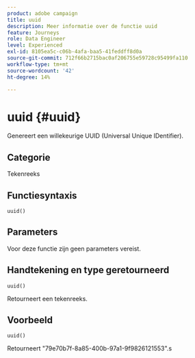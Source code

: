 ```yaml
---
product: adobe campaign
title: uuid
description: Meer informatie over de functie uuid
feature: Journeys
role: Data Engineer
level: Experienced
exl-id: 8105ea5c-c06b-4afa-baa5-41feddff8d0a
source-git-commit: 712f66b2715bac0af206755e59728c95499fa110
workflow-type: tm+mt
source-wordcount: '42'
ht-degree: 14%

---
```


# uuid {#uuid}

Genereert een willekeurige UUID (Universal Unique IDentifier).

## Categorie

Tekenreeks

## Functiesyntaxis

`uuid()`

## Parameters

Voor deze functie zijn geen parameters vereist.

## Handtekening en type geretourneerd

`uuid()`

Retourneert een tekenreeks.

## Voorbeeld

`uuid()`

Retourneert &quot;79e70b7f-8a85-400b-97a1-9f9826121553&quot;.s
